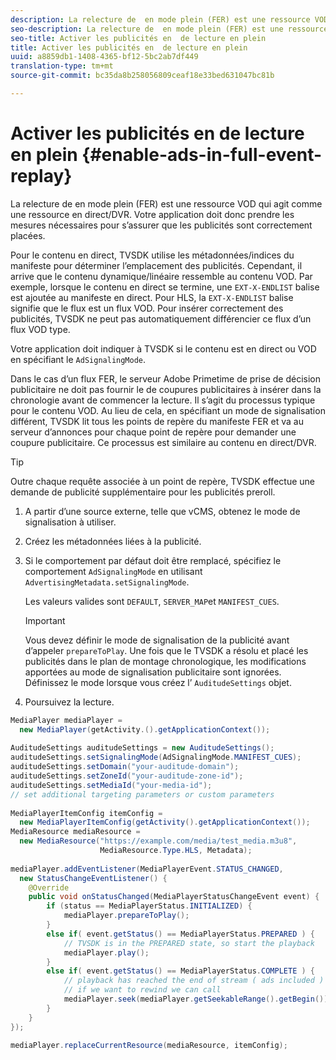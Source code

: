```yaml
---
description: La relecture de  en mode plein (FER) est une ressource VOD qui agit comme une ressource en direct/DVR. Votre application doit donc prendre les mesures nécessaires pour s’assurer que les publicités sont correctement placées.
seo-description: La relecture de  en mode plein (FER) est une ressource VOD qui agit comme une ressource en direct/DVR. Votre application doit donc prendre les mesures nécessaires pour s’assurer que les publicités sont correctement placées.
seo-title: Activer les publicités en  de lecture en plein
title: Activer les publicités en  de lecture en plein
uuid: a8859db1-1408-4365-bf12-5bc2ab7df449
translation-type: tm+mt
source-git-commit: bc35da8b258056809ceaf18e33bed631047bc81b

---
```



# Activer les publicités en  de lecture en plein {#enable-ads-in-full-event-replay}

La relecture de  en mode plein (FER) est une ressource VOD qui agit comme une ressource en direct/DVR. Votre application doit donc prendre les mesures nécessaires pour s’assurer que les publicités sont correctement placées.

Pour le contenu en direct, TVSDK utilise les métadonnées/indices du manifeste pour déterminer l’emplacement des publicités. Cependant, il arrive que le contenu dynamique/linéaire ressemble au contenu VOD. Par exemple, lorsque le contenu en direct se termine, une `EXT-X-ENDLIST` balise est ajoutée au manifeste en direct. Pour HLS, la `EXT-X-ENDLIST` balise signifie que le flux est un flux VOD. Pour insérer correctement des publicités, TVSDK ne peut pas automatiquement différencier ce flux d’un flux VOD type.

Votre application doit indiquer à TVSDK si le contenu est en direct ou VOD en spécifiant le `AdSignalingMode`.

Dans le cas d’un flux FER, le serveur Adobe Primetime de prise de décision publicitaire ne doit pas fournir le de coupures publicitaires à insérer dans la chronologie avant de commencer la lecture. Il s’agit du processus typique pour le contenu VOD. Au lieu de cela, en spécifiant un mode de signalisation différent, TVSDK lit tous les points de repère du manifeste FER et va au serveur d’annonces pour chaque point de repère pour demander une coupure publicitaire. Ce processus est similaire au contenu en direct/DVR.

>[!TIP]
>
>Outre chaque requête associée à un point de repère, TVSDK effectue une demande de publicité supplémentaire pour les publicités preroll.

1. A partir d’une source externe, telle que vCMS, obtenez le mode de signalisation à utiliser.
1. Créez les métadonnées liées à la publicité.
1. Si le comportement par défaut doit être remplacé, spécifiez le comportement `AdSignalingMode` en utilisant `AdvertisingMetadata.setSignalingMode`.

   Les valeurs valides sont `DEFAULT`, `SERVER_MAP`et `MANIFEST_CUES`.

   >[!IMPORTANT]
   >
   >Vous devez définir le mode de signalisation de la publicité avant d’appeler `prepareToPlay`. Une fois que le TVSDK a résolu et placé les publicités dans le plan de montage chronologique, les modifications apportées au mode de signalisation publicitaire sont ignorées. Définissez le mode lorsque vous créez l’ `AuditudeSettings` objet.

1. Poursuivez la lecture.

<!--<a id="example_6DECA71C3C3B4551805C09A80686552F"></a>-->

```java
MediaPlayer mediaPlayer =  
  new MediaPlayer(getActivity.().getApplicationContext()); 
 
AuditudeSettings auditudeSettings = new AuditudeSettings(); 
auditudeSettings.setSignalingMode(AdSignalingMode.MANIFEST_CUES); 
auditudeSettings.setDomain("your-auditude-domain"); 
auditudeSettings.setZoneId("your-auditude-zone-id"); 
auditudeSettings.setMediaId("your-media-id"); 
// set additional targeting parameters or custom parameters 
 
MediaPlayerItemConfig itemConfig =  
  new MediaPlayerItemConfig(getActivity().getApplicationContext()); 
MediaResource mediaResource =  
  new MediaResource("https://example.com/media/test_media.m3u8",  
                    MediaResource.Type.HLS, Metadata); 
 
mediaPlayer.addEventListener(MediaPlayerEvent.STATUS_CHANGED,  
  new StatusChangeEventListener() { 
    @Override 
    public void onStatusChanged(MediaPlayerStatusChangeEvent event) { 
        if (status == MediaPlayerStatus.INITIALIZED) { 
            mediaPlayer.prepareToPlay(); 
        } 
        else if( event.getStatus() == MediaPlayerStatus.PREPARED ) { 
            // TVSDK is in the PREPARED state, so start the playback 
            mediaPlayer.play(); 
        } 
        else if( event.getStatus() == MediaPlayerStatus.COMPLETE ) { 
            // playback has reached the end of stream ( ads included ) 
            // if we want to rewind we can call 
            mediaPlayer.seek(mediaPlayer.getSeekableRange().getBegin()); 
        } 
    } 
}); 
 
mediaPlayer.replaceCurrentResource(mediaResource, itemConfig); 
```
